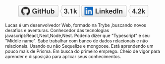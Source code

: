 <p align="center">
	<a href="https://github.com/beterrabaA"><img src="imgs/github.svg" alt="GitHub"></a>
	<a href="https://www.linkedin.com/in/beterraba"><img src="imgs/linkedin.svg" alt="LinkedIn"></a>
<!-- 	<a href="https://link.cv"><img src="imgs/cv.svg" alt="Curriculum Vitae"></a> -->
</p>
Lucas é um desenvolvedor Web, formado na Trybe ,buscando novos desafios e aventuras. Conhecedor das tecnologias javascript:React,Next,Node,Nest. Poderia dizer que "Typescript" é seu "Middle name". Sabe trabalhar com banco de dados relacionais e não relacionais. Usando ou não Sequelize e mongoose. Está aprendendo um pouco mais de Prisma. Em busca do primeiro emprego. Cheio de vigor para aprender e disposição para aplicar seus conhecimentos.
